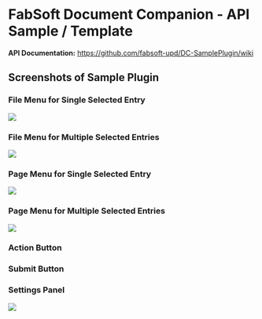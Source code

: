 # FabSoft Document Companion - API Sample / Template

**API Documentation:** https://github.com/fabsoft-upd/DC-SamplePlugin/wiki

## Screenshots of Sample Plugin

### File Menu for Single Selected Entry

<img src="images/SingleFileMenuEntry" />

### File Menu for Multiple Selected Entries

<img src="images/MultiFileMenuEntry" />

### Page Menu for Single Selected Entry

<img src="images/SinglePageMenuEntry" />

### Page Menu for Multiple Selected Entries

<img src="images/MultiPageMenuEntry" />

### Action Button

### Submit Button

### Settings Panel

<img src="images/SettingsPanel.png" />
